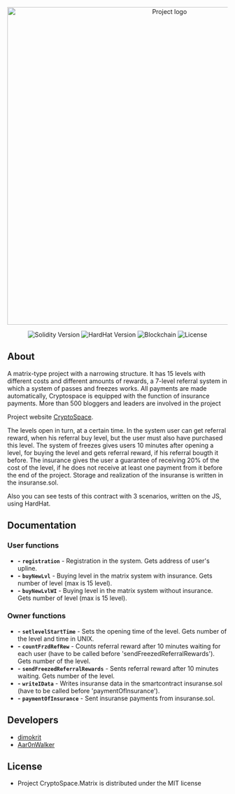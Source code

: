 <p align="center">
      <img src="https://drive.google.com/uc?export=view&id=1Ntwb0XvXqPg5tTPs4wEMCTfx4T1vylAk" alt ="Project logo" width="726">
</p>

<p align="center">
   <img src="https://img.shields.io/badge/Solidity-0.8.9-lightgrey" alt="Solidity Version">
   <img src="https://img.shields.io/badge/HardHat-2.9.7-red" alt="HardHat Version">
   <img src="https://img.shields.io/badge/Blockchain-BSC-yellow" alt="Blockchain">
   <img src="https://img.shields.io/badge/License-MIT-green" alt="License">
</p>

## About

A matrix-type project with a narrowing structure. It has 15 levels with different costs and different amounts of rewards, a 7-level referral system in which a system of passes and freezes works. All payments are made automatically, Сryptospace is equipped with the function of insurance payments. More than 500 bloggers and leaders are involved in the project

Project website [CryptoSpace](https://crypto-space.games).
      
The levels open in turn, at a certain time.
In the system user can get referral reward, when his referral buy level, but the user must also have purchased this level.
The system of freezes gives users 10 minutes after opening a level, for buying the level and gets referral reward, if his referral bougth it before.
The insurance gives the user a guarantee of receiving 20% of the cost of the level, if he does not receive at least one payment from it before the end of the project.
Storage and realization of the insuranse is written in the insuranse.sol.

Also you can see tests of this contract with 3 scenarios, written on the JS, using HardHat.
      
## Documentation

### User functions
- **-** **`registration`** - Registration in the system. Gets address of user's upline.
- **-** **`buyNewLvl`** - Buying level in the matrix system with insurance. Gets number of level (max is 15 level).
- **-** **`buyNewLvlWI`** - Buying level in the matrix system without insurance. Gets number of level (max is 15 level).

### Owner functions
- **-** **`setlevelStartTime`** - Sets the opening time of the level. Gets number of the level and time in UNIX.
- **-** **`countFrzdRefRew`** - Counts referral reward after 10 minutes waiting for each user (have to be called before 'sendFreezedReferralRewards'). Gets number of the level.
- **-** **`sendFreezedReferralRewards`** - Sents referral reward after 10 minutes waiting. Gets number of the level.
- **-** **`writeIData`** - Writes insuranse data in the smartcontract insuranse.sol (have to be called before 'paymentOfInsurance').
- **-** **`paymentOfInsurance`** - Sent insuranse payments from insuranse.sol.

## Developers

- [dimokrit](https://github.com/dimokrit)
- [Aar0nWalker](https://github.com/Aar0nWalker)

## License

- Project CryptoSpace.Matrix is distributed under the MIT license
